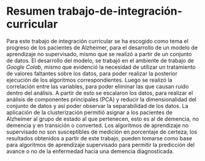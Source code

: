 # Resumen trabajo-de-integración-curricular
Para este trabajo de integración curricular se ha escogido como tema el progreso de los pacientes de Alzheimer, para el desarrollo de un modelo de aprendizaje no supervisado, mismo que se realizó a partir de un conjunto de datos.
El desarrollo del modelo, se trabajó en el ambiente de trabajo de *Google Colab*, mismo que evidenció la necesidad de utilizar un tratamiento de valores faltantes sobre los datos, para poder realizar la posterior ejecución de los algoritmos correspondientes.
Luego se realizó la correlación entre las variables, para poder eliminar las que causan ruido dentro del análisis. A partir de esto se escalaron los datos, para realizar el análisis de componentes principales (PCA) y reducir la dimensionalidad del conjunto de datos y así poder observar la separabilidad de los datos.
La aplicación de la clusterización permitió asignar a los pacientes de Alzheimer al grupo de estado al que pertenecen, esto es al de demencia, no demencia y en transición o converted.
Los algoritmos de aprendizaje no supervisado no son susceptibles de medición en porcentaje de certeza, los resultados obtenidos a partir de este trabajo, pueden tomarse como base para algoritmos de aprendizaje supervisado para permitir la predicción del avance o no de la enfermedad hacia una demencia diagnosticada.

